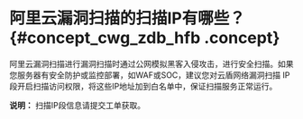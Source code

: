 # 阿里云漏洞扫描的扫描IP有哪些？ {#concept_cwg_zdb_hfb .concept}

阿里云漏洞扫描进行漏洞扫描时通过公网模拟黑客入侵攻击，进行安全扫描。如果您服务器有安全防护或监控部署，如WAF或SOC，建议您对云盾网络漏洞扫描 IP 段开启扫描访问权限，将这些IP地址加到白名单中，保证扫描服务正常运行。

**说明：** 扫描IP段信息请提交工单获取。

